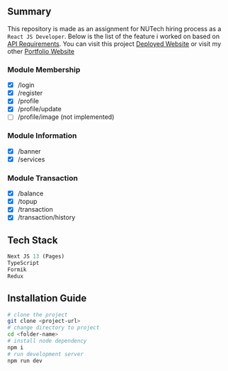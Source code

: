 ## Summary
This repository is made as an assignment for NUTech hiring process as a `React JS Developer`.
Below is the list of the feature i worked on based on [API Requirements](https://api-doc-tht.nutech-integrasi.app/#/).
You can visit this project [Deployed Website](https://sim-ppob.vercel.app) or visit my other [Portfolio Website](https://noir-gamma.vercel.app)
### Module Membership
- [x] /login
- [x] /register
- [x] /profile
- [x] /profile/update
- [ ] /profile/image (not implemented)

### Module Information
- [x] /banner
- [x] /services

### Module Transaction
- [x] /balance
- [x] /topup
- [x] /transaction
- [x] /transaction/history

## Tech Stack
```typescript
Next JS 13 (Pages)
TypeScript
Formik
Redux
```
## Installation Guide
```bash
# clone the project
git clone <project-url>
# change directory to project
cd <folder-name>
# install node dependency
npm i
# run development server
npm run dev
```
